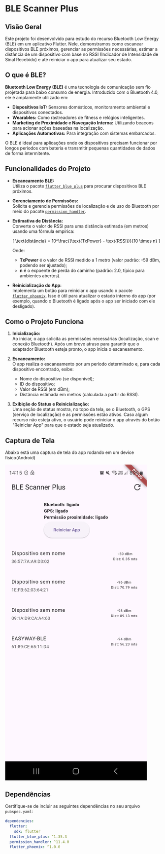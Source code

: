 # BLE Scanner Plus

## Visão Geral

Este projeto foi desenvolvido para estudo do recurso Bluetooth Low Energy (BLE) em um aplicativo Flutter. Nele, demonstramos como escanear dispositivos BLE próximos, gerenciar as permissões necessárias, estimar a distância de um dispositivo com base no RSSI (Indicador de Intensidade de Sinal Recebido) e até reiniciar o app para atualizar seu estado.

## O que é BLE?

**Bluetooth Low Energy (BLE)** é uma tecnologia de comunicação sem fio projetada para baixo consumo de energia. Introduzido com o Bluetooth 4.0, ele é amplamente utilizado em:

- **Dispositivos IoT:** Sensores domésticos, monitoramento ambiental e dispositivos conectados.
- **Wearables:** Como rastreadores de fitness e relógios inteligentes.
- **Marketing de Proximidade e Navegação Interna:** Utilizando beacons para acionar ações baseadas na localização.
- **Aplicações Automotivas:** Para integração com sistemas embarcados.

O BLE é ideal para aplicações onde os dispositivos precisam funcionar por longos períodos com bateria e transmitir pequenas quantidades de dados de forma intermitente.

## Funcionalidades do Projeto

- **Escaneamento BLE:**  
  Utiliza o pacote [`flutter_blue_plus`](https://pub.dev/packages/flutter_blue_plus) para procurar dispositivos BLE próximos.

- **Gerenciamento de Permissões:**  
  Solicita e gerencia permissões de localização e de uso do Bluetooth por meio do pacote [`permission_handler`](https://pub.dev/packages/permission_handler).

- **Estimativa de Distância:**  
  Converte o valor de RSSI para uma distância estimada (em metros) usando uma fórmula empírica:
  
  \[
  \text{distância} = 10^\frac{(\text{TxPower} - \text{RSSI})}{10 \times n}
  \]
  
  Onde:
  - **TxPower** é o valor de RSSI medido a 1 metro (valor padrão: -59 dBm, podendo ser ajustado);
  - **n** é o expoente de perda do caminho (padrão: 2.0, típico para ambientes abertos).

- **Reinicialização do App:**  
  Implementa um botão para reiniciar o app usando o pacote [`flutter_phoenix`](https://pub.dev/packages/flutter_phoenix). Isso é útil para atualizar o estado interno do app (por exemplo, quando o Bluetooth é ligado após o app ser iniciado com ele desligado).

## Como o Projeto Funciona

1. **Inicialização:**  
   Ao iniciar, o app solicita as permissões necessárias (localização, scan e conexão Bluetooth). Após um breve atraso para garantir que o adaptador Bluetooth esteja pronto, o app inicia o escaneamento.

2. **Escaneamento:**  
   O app realiza o escaneamento por um período determinado e, para cada dispositivo encontrado, exibe:
   - Nome do dispositivo (se disponível);
   - ID do dispositivo;
   - Valor de RSSI (em dBm);
   - Distância estimada em metros (calculada a partir do RSSI).

3. **Exibição do Status e Reinicialização:**  
   Uma seção de status mostra, no topo da tela, se o Bluetooth, o GPS (serviço de localização) e as permissões estão ativos. Caso algum recurso não esteja ativo, o usuário pode reiniciar o app através do botão "Reiniciar App" para que o estado seja atualizado.

## Captura de Tela

Abaixo está uma captura de tela do app rodando em um device fisico(Android)

![Captura de Tela do App](screen_app.jpeg)
   

## Dependências

Certifique-se de incluir as seguintes dependências no seu arquivo `pubspec.yaml`:

```yaml
dependencies:
  flutter:
    sdk: flutter
  flutter_blue_plus: ^1.35.3
  permission_handler: ^11.4.0
  flutter_phoenix: ^1.0.0






